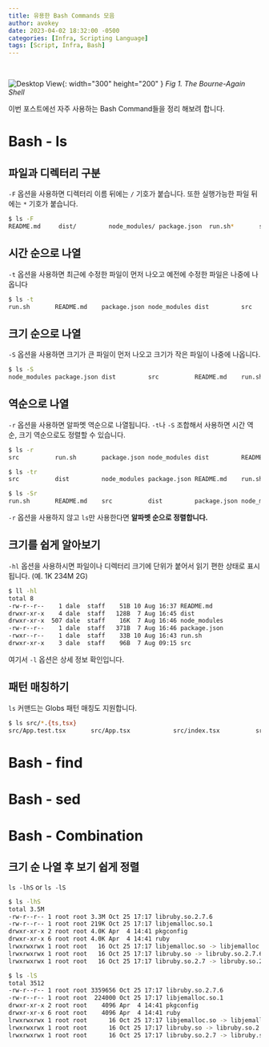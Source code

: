 ```yaml
---
title: 유용한 Bash Commands 모음
author: avokey
date: 2023-04-02 18:32:00 -0500
categories: [Infra, Scripting Language]
tags: [Script, Infra, Bash]
---
```

<br>

![Desktop View](/common/bash.png){: width="300" height="200" }
_Fig 1. The Bourne-Again Shell_


이번 포스트에선 자주 사용하는 Bash Command들을 정리 해보려 합니다.

# Bash - ls

## 파일과 디렉터리 구분

`-F` 옵션을 사용하면 디렉터리 이름 뒤에는 `/` 기호가 붙습니다. 또한 실행가능한 파일 뒤에는 `*` 기호가 붙습니다.

```bash
$ ls -F
README.md     dist/         node_modules/ package.json  run.sh*       src/
```

## 시간 순으로 나열

`-t` 옵션을 사용하면 최근에 수정한 파일이 먼저 나오고 예전에 수정한 파일은 나중에 나옵니다

```bash
$ ls -t
run.sh       README.md    package.json node_modules dist         src
```

## 크기 순으로 나열

`-S` 옵션을 사용하면 크기가 큰 파일이 먼저 나오고 크기가 작은 파일이 나중에 나옵니다.

```bash
$ ls -S
node_modules package.json dist         src          README.md    run.sh
```

## 역순으로 나열

`-r` 옵션을 사용하면 알파멧 역순으로 나열됩니다. `-t`나 `-S` 조합해서 사용하면 시간 역순, 크기 역순으로도 정렬할 수 있습니다.

```bash
$ ls -r
src          run.sh       package.json node_modules dist         README.md

$ ls -tr
src          dist         node_modules package.json README.md    run.sh

$ ls -Sr
run.sh       README.md    src          dist         package.json node_modules
```

`-r` 옵션을 사용하지 않고 `ls`만 사용한다면 **알파벳 순으로 정렬합니다.**

## 크기를 쉽게 알아보기

`-hl` 옵션을 사용하시면 파일이나 디렉터리 크기에 단위가 붙어서 읽기 편한 상태로 표시됩니다. (예. 1K 234M 2G)

```bash
$ ll -hl
total 8
-rw-r--r--    1 dale  staff    51B 10 Aug 16:37 README.md
drwxr-xr-x    4 dale  staff   128B  7 Aug 16:45 dist
drwxr-xr-x  507 dale  staff    16K  7 Aug 16:46 node_modules
-rw-r--r--    1 dale  staff   371B  7 Aug 16:46 package.json
-rwxr--r--    1 dale  staff    33B 10 Aug 16:43 run.sh
drwxr-xr-x    3 dale  staff    96B  7 Aug 09:15 src
```

여기서 `-l` 옵션은 상세 정보 확인입니다.

## 패턴 매칭하기

`ls` 커맨드는 Globs 패턴 매칭도 지원합니다.

```bash
$ ls src/*.{ts,tsx}
src/App.test.tsx       src/App.tsx            src/index.tsx          src/react-app-env.d.ts src/reportWebVitals.ts src/setupTests.ts
```

# Bash - find



# Bash - sed



# Bash - Combination

## 크기 순 나열 후 보기 쉽게 정렬

`ls -lhS` or `ls -lS`

~~~bash
$ ls -lhS
total 3.5M
-rw-r--r-- 1 root root 3.3M Oct 25 17:17 libruby.so.2.7.6
-rw-r--r-- 1 root root 219K Oct 25 17:17 libjemalloc.so.1
drwxr-xr-x 2 root root 4.0K Apr  4 14:41 pkgconfig
drwxr-xr-x 6 root root 4.0K Apr  4 14:41 ruby
lrwxrwxrwx 1 root root   16 Oct 25 17:17 libjemalloc.so -> libjemalloc.so.1
lrwxrwxrwx 1 root root   16 Oct 25 17:17 libruby.so -> libruby.so.2.7.6
lrwxrwxrwx 1 root root   16 Oct 25 17:17 libruby.so.2.7 -> libruby.so.2.7.6

$ ls -lS
total 3512
-rw-r--r-- 1 root root 3359656 Oct 25 17:17 libruby.so.2.7.6
-rw-r--r-- 1 root root  224000 Oct 25 17:17 libjemalloc.so.1
drwxr-xr-x 2 root root    4096 Apr  4 14:41 pkgconfig
drwxr-xr-x 6 root root    4096 Apr  4 14:41 ruby
lrwxrwxrwx 1 root root      16 Oct 25 17:17 libjemalloc.so -> libjemalloc.so.1
lrwxrwxrwx 1 root root      16 Oct 25 17:17 libruby.so -> libruby.so.2.7.6
lrwxrwxrwx 1 root root      16 Oct 25 17:17 libruby.so.2.7 -> libruby.so.2.7.6
~~~

